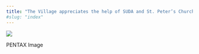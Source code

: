 ```yaml
---
title: "The Village appreciates the help of SUDA and St. Peter’s Church"
#slug: "index"
---
```


[![](/wp-content/2011/12/55-300x225.jpg)](/wp-content/2011/12/55.jpg)

PENTAX Image